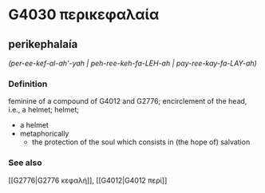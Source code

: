 # G4030 περικεφαλαία

## perikephalaía

_(per-ee-kef-al-ah'-yah | peh-ree-keh-fa-LEH-ah | pay-ree-kay-fa-LAY-ah)_

### Definition

feminine of a compound of G4012 and G2776; encirclement of the head, i.e., a helmet; helmet; 

- a helmet
- metaphorically
  - the protection of the soul which consists in (the hope of) salvation

### See also

[[G2776|G2776 κεφαλή]], [[G4012|G4012 περί]]
